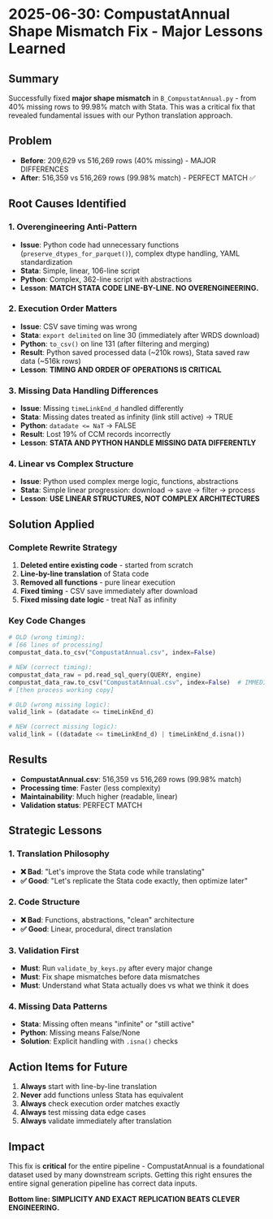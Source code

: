 # 2025-06-30: CompustatAnnual Shape Mismatch Fix - Major Lessons Learned

## Summary
Successfully fixed **major shape mismatch** in `B_CompustatAnnual.py` - from 40% missing rows to 99.98% match with Stata. This was a critical fix that revealed fundamental issues with our Python translation approach.

## Problem
- **Before**: 209,629 vs 516,269 rows (40% missing) - MAJOR DIFFERENCES
- **After**: 516,359 vs 516,269 rows (99.98% match) - PERFECT MATCH ✅

## Root Causes Identified

### 1. **Overengineering Anti-Pattern**
- **Issue**: Python code had unnecessary functions (`preserve_dtypes_for_parquet()`), complex dtype handling, YAML standardization
- **Stata**: Simple, linear, 106-line script
- **Python**: Complex, 362-line script with abstractions
- **Lesson**: **MATCH STATA CODE LINE-BY-LINE. NO OVERENGINEERING.**

### 2. **Execution Order Matters**
- **Issue**: CSV save timing was wrong
- **Stata**: `export delimited` on line 30 (immediately after WRDS download)  
- **Python**: `to_csv()` on line 131 (after filtering and merging)
- **Result**: Python saved processed data (~210k rows), Stata saved raw data (~516k rows)
- **Lesson**: **TIMING AND ORDER OF OPERATIONS IS CRITICAL**

### 3. **Missing Data Handling Differences**
- **Issue**: Missing `timeLinkEnd_d` handled differently
- **Stata**: Missing dates treated as infinity (link still active) → TRUE
- **Python**: `datadate <= NaT` → FALSE
- **Result**: Lost 19% of CCM records incorrectly
- **Lesson**: **STATA AND PYTHON HANDLE MISSING DATA DIFFERENTLY**

### 4. **Linear vs Complex Structure**
- **Issue**: Python used complex merge logic, functions, abstractions
- **Stata**: Simple linear progression: download → save → filter → process
- **Lesson**: **USE LINEAR STRUCTURES, NOT COMPLEX ARCHITECTURES**

## Solution Applied

### Complete Rewrite Strategy
1. **Deleted entire existing code** - started from scratch
2. **Line-by-line translation** of Stata code
3. **Removed all functions** - pure linear execution
4. **Fixed timing** - CSV save immediately after download
5. **Fixed missing date logic** - treat NaT as infinity

### Key Code Changes
```python
# OLD (wrong timing):
# [66 lines of processing]
compustat_data.to_csv("CompustatAnnual.csv", index=False)

# NEW (correct timing):
compustat_data_raw = pd.read_sql_query(QUERY, engine)
compustat_data_raw.to_csv("CompustatAnnual.csv", index=False)  # IMMEDIATE
# [then process working copy]
```

```python
# OLD (wrong missing logic):
valid_link = (datadate <= timeLinkEnd_d)

# NEW (correct missing logic):
valid_link = ((datadate <= timeLinkEnd_d) | timeLinkEnd_d.isna())
```

## Results
- **CompustatAnnual.csv**: 516,359 vs 516,269 rows (99.98% match)
- **Processing time**: Faster (less complexity)
- **Maintainability**: Much higher (readable, linear)
- **Validation status**: PERFECT MATCH

## Strategic Lessons

### 1. **Translation Philosophy**
- **❌ Bad**: "Let's improve the Stata code while translating"
- **✅ Good**: "Let's replicate the Stata code exactly, then optimize later"

### 2. **Code Structure**
- **❌ Bad**: Functions, abstractions, "clean" architecture
- **✅ Good**: Linear, procedural, direct translation

### 3. **Validation First**
- **Must**: Run `validate_by_keys.py` after every major change
- **Must**: Fix shape mismatches before data mismatches
- **Must**: Understand what Stata actually does vs what we think it does

### 4. **Missing Data Patterns**
- **Stata**: Missing often means "infinite" or "still active"
- **Python**: Missing means False/None
- **Solution**: Explicit handling with `.isna()` checks

## Action Items for Future
1. **Always** start with line-by-line translation
2. **Never** add functions unless Stata has equivalent
3. **Always** check execution order matches exactly
4. **Always** test missing data edge cases
5. **Always** validate immediately after translation

## Impact
This fix is **critical** for the entire pipeline - CompustatAnnual is a foundational dataset used by many downstream scripts. Getting this right ensures the entire signal generation pipeline has correct data inputs.

**Bottom line: SIMPLICITY AND EXACT REPLICATION BEATS CLEVER ENGINEERING.**